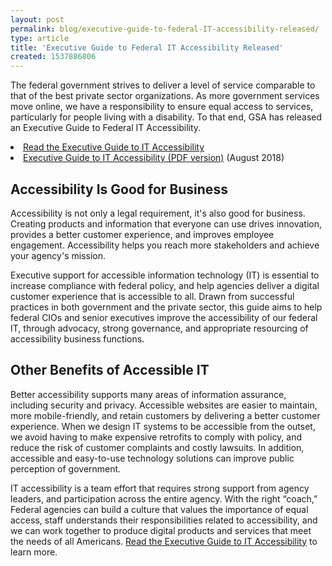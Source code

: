 ```yaml
---
layout: post
permalink: blog/executive-guide-to-federal-IT-accessibility-released/
type: article
title: 'Executive Guide to Federal IT Accessibility Released'
created: 1537886806
---
```


<p dir="ltr">
  The federal government strives to deliver a level of service comparable to that of the best private sector organizations. As more government services move online, we have a responsibility to ensure equal access to services, particularly for people living with a disability. To that end, GSA has released an Executive Guide to Federal IT Accessibility.
</p>

<li dir="ltr">
  <a href="https://section508.gov/tools/playbooks/exec-guide-accessibility">Read the Executive Guide to IT Accessibility</a>
</li>
<li dir="ltr">
  <a href="https://section508.gov/sites/default/files/Executive%20Guide%20to%20Federal%20IT%20Accessibility.pdf#overlay-context=tools/playbooks">Executive Guide to IT Accessibility (PDF version)</a> (August 2018)
</li>

<h2 dir="ltr">
  Accessibility Is Good for Business
</h2>

<p dir="ltr">
  Accessibility is not only a legal requirement, it's also good for business. Creating products and information that everyone can use drives innovation, provides a better customer experience, and improves employee engagement. Accessibility helps you reach more stakeholders and achieve your agency's mission.
</p>

<p dir="ltr">
  Executive support for accessible information technology (IT) is essential to increase compliance with federal policy, and help agencies deliver a digital customer experience that is accessible to all. Drawn from successful practices in both government and the private sector, this guide aims to help federal CIOs and senior executives improve the accessibility of our federal IT, through advocacy, strong governance, and appropriate resourcing of accessibility business functions.
</p>

<h2 dir="ltr">
  Other Benefits of Accessible IT
</h2>

<p dir="ltr">
  Better accessibility supports many areas of information assurance, including security and privacy. Accessible websites are easier to maintain, more mobile-friendly, and retain customers by delivering a better customer experience. When we design IT systems to be accessible from the outset, we avoid having to make expensive retrofits to comply with policy, and reduce the risk of customer complaints and costly lawsuits. In addition, accessible and easy-to-use technology solutions can improve public perception of government.
</p>

<p dir="ltr">
  IT accessibility is a team effort that requires strong support from agency leaders, and participation across the entire agency. With the right &ldquo;coach,&rdquo; Federal agencies can build a culture that values the importance of equal access, staff understands their responsibilities related to accessibility, and we can work together to produce digital products and services that meet the needs of all Americans. <a href="https://section508.gov/tools/playbooks/exec-guide-accessibility">Read the Executive Guide to IT Accessibility</a> to learn more.
</p>